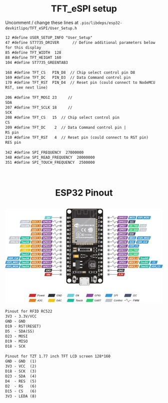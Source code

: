 
<h1 align="center">
  TFT_eSPI setup
</h1>

Uncomment / change these lines at ```.pio/libdeps/esp32-devkitlipo/TFT_eSPI/User_Setup.h```

```
12 #define USER_SETUP_INFO "User_Setup"
47 #define ST7735_DRIVER      // Define additional parameters below for this display
85 #define TFT_WIDTH  128
88 #define TFT_HEIGHT 160
104 #define ST7735_GREENTAB3

168 #define TFT_CS   PIN_D8  // Chip select control pin D8
169 #define TFT_DC   PIN_D3  // Data Command control pin
170 #define TFT_RST  PIN_D4  // Reset pin (could connect to NodeMCU RST, see next line)

206 #define TFT_MOSI 23     //                                          SDA
207 #define TFT_SCLK 18     //                                          SCK
208 #define TFT_CS   15  // Chip select control pin                     CS
209 #define TFT_DC    2  // Data Command control pin |                  RS pin
210 #define TFT_RST   4  // Reset pin (could connect to RST pin)        RES pin

342 #define SPI_FREQUENCY  27000000
348 #define SPI_READ_FREQUENCY  20000000
351 #define SPI_TOUCH_FREQUENCY  2500000

```

<h1 align="center">
  <br>
    ESP32 Pinout
  </br>
  <br>
    <img src="readme_src/ESP32-Pinout.jpg" align="center">
  </br>
</h1>

```
Pinout for RFID RC522 
3V3 - 3.3V/VCC
GND - GND
D19 - RST(RESET)
D5  - SDA(SS)
D23 - MOSI
D19 - MISO
D18 - SCK

Pinout for TZT 1.77 inch TFT LCD screen 128*160
GND - GND  (1) 
3V3 - VCC  (2)  
D18 - SCK  (3)  
D23 - SDA  (4)  
D4  - RES  (5)  
D2  - RS   (6)  
D15 - CS   (6)  
3V3 - LEDA (8) 
```
